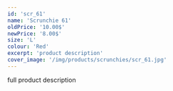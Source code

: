 ```yaml
---
id: 'scr_61'
name: 'Scrunchie 61'
oldPrice: '10.00$'
newPrice: '8.00$'
size: 'L'
colour: 'Red'
excerpt: 'product description'
cover_image: '/img/products/scrunchies/scr_61.jpg'
---
```

full product description
